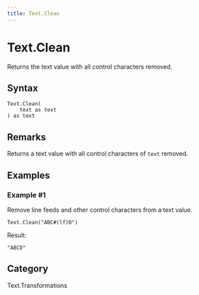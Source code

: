 ```yaml
---
title: Text.Clean
---
```


# Text.Clean


Returns the text value with all control characters removed.


## Syntax

```powerquery
Text.Clean(
    text as text
) as text
```


## Remarks

Returns a text value with all control characters of <code>text</code> removed.


## Examples

### Example #1 
Remove line feeds and other control characters from a text value.
```powerquery
Text.Clean("ABC#(lf)D")
```

Result: 
```powerquery
"ABCD"
```




## Category
Text.Transformations
